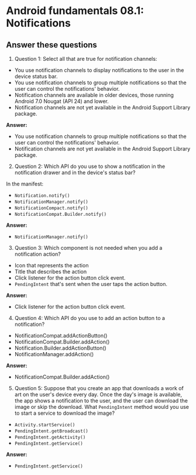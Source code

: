 Android fundamentals 08.1: Notifications
=======

Answer these questions
-----------

1. Question 1: Select all that are true for notification channels:
* You use notification channels to display notifications to the user in the device status bar.
* You use notification channels to group multiple notifications so that the user can control the notifications' behavior.
* Notification channels are available in older devices, those running Android 7.0 Nougat (API 24) and lower.
* Notification channels are not yet available in the Android Support Library package.

**Answer:**
* You use notification channels to group multiple notifications so that the user can control the notifications' behavior.
* Notification channels are not yet available in the Android Support Library package.


2. Question 2: Which API do you use to show a notification in the notification drawer and in the device's status bar?

In the manifest:
* `Notification.notify()`
* `NotificationManager.notify()`
* `NotificationCompact.notify()`
* `NotificationCompat.Builder.notify()`

**Answer:**
* `NotificationManager.notify()`


3. Question 3: Which component is not needed when you add a notification action?
* Icon that represents the action
* Title that describes the action
* Click listener for the action button click event.
* `PendingIntent` that's sent when the user taps the action button.

**Answer:**
* Click listener for the action button click event.


4. Question 4: Which API do you use to add an action button to a notification?
* NotificationCompat.addActionButton()
* NotificationCompat.Builder.addAction()
* Notification.Builder.addActionButton()
* NotificationManager.addAction()


**Answer:**
* NotificationCompat.Builder.addAction()


5. Question 5: Suppose that you create an app that downloads a work of art on the user's device every day. Once the day's image is available, the app shows a notification to the user, and the user can download the image or skip the download. What `PendingIntent` method would you use to start a service to download the image?
* `Activity.startService()`
* `PendingIntent.getBroadcast()`
* `PendingIntent.getActivity()`
* `PendingIntent.getService()`


**Answer:**
* `PendingIntent.getService()`

